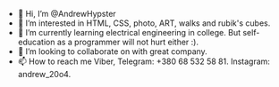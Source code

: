 - 👋 Hi, I’m @AndrewHypster
- 👀 I’m interested in HTML, CSS, photo, ART, walks and rubik's cubes.
- 🌱 I’m currently learning electrical engineering in college. But self-education as a programmer will not hurt either :).
- 💞️ I’m looking to collaborate on with great company.
- 📫 How to reach me Viber, Telegram: +380 68 532 58 81. Instagram: andrew_20o4.

<!---
AndrewHypster/AndrewHypster is a ✨ special ✨ repository because its `README.md` (this file) appears on your GitHub profile.
You can click the Preview link to take a look at your changes.
--->
